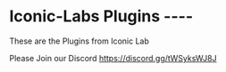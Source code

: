 # Iconic-Labs Plugins ----

These are the Plugins from Iconic Lab 



Please Join our Discord
https://discord.gg/tWSyksWJ8J
